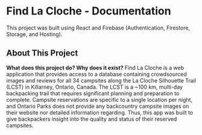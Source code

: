 # Find La Cloche - Documentation

This project was built using React and Firebase (Authentication, Firestore, Storage, and Hosting).

## About This Project

**What does this project do? Why does it exist?**
Find La Cloche is a web application that provides access to a database containing crowdsourced images and reviews for all 34 campsites along the La Cloche Silhouette Trail (LCST) in Killarney, Ontario, Canada. The LCST is a ~100 km, multi-day backpacking trail that requires significant planning and preparation to complete. Campsite reservations are specific to a single location per night, and Ontario Parks does not provide any backcountry campsite images on their website nor detailed information regarding. Thus, this app was built to give backpackers insight into the quality and status of their reserved campsites.